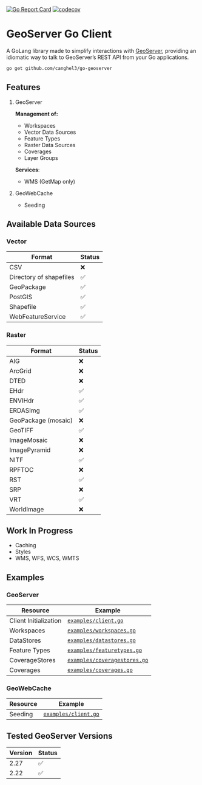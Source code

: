 [![Go Report Card](https://goreportcard.com/badge/github.com/canghel3/go-geoserver)](https://goreportcard.com/report/github.com/canghel3/go-geoserver)
[![codecov](https://codecov.io/gh/canghel3/go-geoserver/graph/badge.svg?token=OTMJR61Q1H)](https://codecov.io/gh/canghel3/go-geoserver)

# GeoServer Go Client

A GoLang library made to simplify interactions with [GeoServer](https://geoserver.org/), providing an idiomatic way to
talk to GeoServer’s REST API from your Go applications.

```bash
go get github.com/canghel3/go-geoserver
```

## Features

1. GeoServer

   **Management of:**

    - Workspaces
    - Vector Data Sources
    - Feature Types
    - Raster Data Sources
    - Coverages
    - Layer Groups

   **Services**:
    - WMS (GetMap only)


2. GeoWebCache
    - Seeding

## Available Data Sources

### Vector

| Format                  | Status |
|-------------------------|--------|
| CSV                     | ❌      |
| Directory of shapefiles | ✅      |
| GeoPackage              | ✅      |
| PostGIS                 | ✅      |
| Shapefile               | ✅      |
| WebFeatureService       | ✅      |

### Raster

| Format              | Status |
|---------------------|--------|
| AIG                 | ❌      |
| ArcGrid             | ❌      |
| DTED                | ❌      |
| EHdr                | ✅      |
| ENVIHdr             | ✅      |
| ERDASImg            | ✅      |
| GeoPackage (mosaic) | ❌      |
| GeoTIFF             | ✅      |
| ImageMosaic         | ❌      |
| ImagePyramid        | ❌      |
| NITF                | ✅      |
| RPFTOC              | ❌      |
| RST                 | ✅      |
| SRP                 | ❌      |
| VRT                 | ✅      |
| WorldImage          | ❌      |

## Work In Progress

- Caching
- Styles
- WMS, WFS, WCS, WMTS

## Examples

### GeoServer

| Resource              | Example                                                            |
|-----------------------|--------------------------------------------------------------------|
| Client Initialization | [`examples/client.go`](./pkg/client/client_test.go)                |
| Workspaces            | [`examples/workspaces.go`](./pkg/client/workspace_test.go)         |
| DataStores            | [`examples/datastores.go`](./pkg/actions/datastore_test.go)        |
| Feature Types         | [`examples/featuretypes.go`](./pkg/client/featuretype_test.go)     |
| CoverageStores        | [`examples/coveragestores.go`](./pkg/client/coveragestore_test.go) |
| Coverages             | [`examples/coverages.go`](./pkg/client/coverage_test.go)           |

### GeoWebCache

| Resource       | Example                                                            |
|----------------|--------------------------------------------------------------------|
| Seeding        | [`examples/client.go`](./pkg/client/client_test.go)                |

## Tested GeoServer Versions

| Version | Status |
|---------|--------|
| 2.27    | ✅      |
| 2.22    | ✅      |

